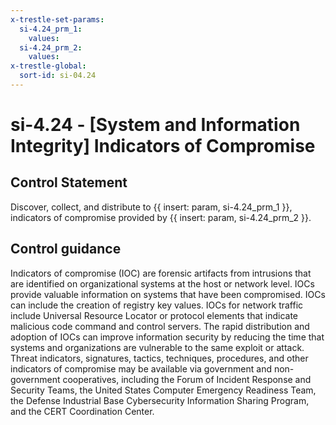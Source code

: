 ```yaml
---
x-trestle-set-params:
  si-4.24_prm_1:
    values:
  si-4.24_prm_2:
    values:
x-trestle-global:
  sort-id: si-04.24
---
```


# si-4.24 - \[System and Information Integrity\] Indicators of Compromise

## Control Statement

Discover, collect, and distribute to {{ insert: param, si-4.24_prm_1 }}, indicators of compromise provided by {{ insert: param, si-4.24_prm_2 }}.

## Control guidance

Indicators of compromise (IOC) are forensic artifacts from intrusions that are identified on organizational systems at the host or network level. IOCs provide valuable information on systems that have been compromised. IOCs can include the creation of registry key values. IOCs for network traffic include Universal Resource Locator or protocol elements that indicate malicious code command and control servers. The rapid distribution and adoption of IOCs can improve information security by reducing the time that systems and organizations are vulnerable to the same exploit or attack. Threat indicators, signatures, tactics, techniques, procedures, and other indicators of compromise may be available via government and non-government cooperatives, including the Forum of Incident Response and Security Teams, the United States Computer Emergency Readiness Team, the Defense Industrial Base Cybersecurity Information Sharing Program, and the CERT Coordination Center.
